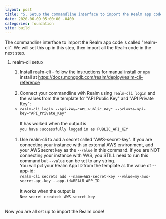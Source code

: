 ```yaml
---
layout: post
title: "5. Setup the commandline interface to import the Realm app code"
date: 2020-06-09 05:00:00 -0400
categories: foundation
site: build
---
```


The commandline interface to import the Realm app code is called "realm-cli". We will set this up in this step, then import all the Realm code in the next step.

1. realm-cli setup
   1. Install realm-cli - follow the instructions for manual install or `npm` install at <A HREF="https://docs.mongodb.com/realm/deploy/realm-cli-reference/" target="_blank">https://docs.mongodb.com/realm/deploy/realm-cli-reference</A><BR><BR>
   1. Connect your commandline with Realm using `realm-cli login` and the values from the template for "API Public Key" and "API Private Key":<BR>
   - `realm-cli login --api-key="API_Public_Key" --private-api-key="API_Private_Key"`<BR><BR>
      It has worked when the output is <BR>`you have successfully logged in as PUBLIC_API_KEY`<BR><BR>

   1. Use realm-cli to add a secret called "AWS-secret-key". If you are connecting your instance with an external AWS environment, add your AWS secret key as the `--value` in this command. If you are NOT connecting your instance with AWS, you STILL need to run this command but `--value` can be set to any string. <BR>
   You will put your Realm App ID from the template as the value of --app-id:<BR>
      `realm-cli secrets add --name=AWS-secret-key --value=my-aws-secret-api-key --app-id=REALM_APP_ID`<BR><BR>
      It works when the output is <BR>`New secret created: AWS-secret-key`<BR><BR>

Now you are all set up to import the Realm code!
